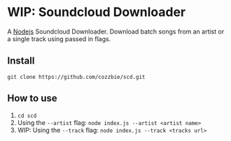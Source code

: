# WIP: Soundcloud Downloader

A [Nodejs](https://nodejs.org/en/) Soundcloud Downloader. Download batch songs from an artist or a single track using passed in flags.

## Install

`git clone https://github.com/cozzbie/scd.git`

## How to use

1. `cd scd`
2. Using the `--artist` flag: `node index.js --artist <artist name>`
3. WIP: Using the `--track` flag: `node index.js --track <tracks url>`